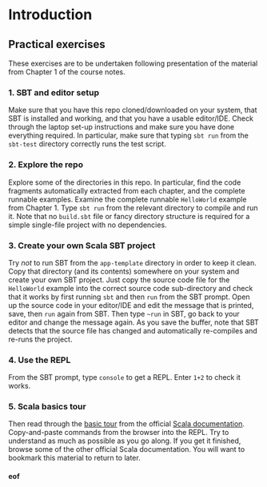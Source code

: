 # Introduction

## Practical exercises

These exercises are to be undertaken following presentation of the material from Chapter 1 of the course notes.


### 1. SBT and editor setup

Make sure that you have this repo cloned/downloaded on your system, that SBT is installed and working, and that you have a usable editor/IDE. Check through the laptop set-up instructions and make sure you have done everything required. In particular, make sure that typing `sbt run` from the `sbt-test` directory correctly runs the test script.

### 2. Explore the repo

Explore some of the directories in this repo. In particular, find the code fragments automatically extracted from each chapter, and the complete runnable examples. Examine the complete runnable `HelloWorld` example from Chapter 1. Type `sbt run` from the relevant directory to compile and run it. Note that no `build.sbt` file or fancy directory structure is required for a simple single-file project with no dependencies.

### 3. Create your own Scala SBT project

Try *not* to run SBT from the `app-template` directory in order to keep it clean. Copy that directory (and its contents) somewhere on your system and create your own SBT project. Just copy the source code file for the `HelloWorld` example into the correct source code sub-directory and check that it works by first running `sbt` and then `run` from the SBT prompt. Open up the source code in your editor/IDE and edit the message that is printed, save, then `run` again from SBT. Then type `~run` in SBT, go back to your editor and change the message again. As you save the buffer, note that SBT detects that the source file has changed and automatically re-compiles and re-runs the project.

### 4. Use the REPL

From the SBT prompt, type `console` to get a REPL. Enter `1+2` to check it works. 

### 5. Scala basics tour

Then read through the [basic tour](http://docs.scala-lang.org/tutorials/tour/basics.html) from the official [Scala documentation](http://docs.scala-lang.org/). Copy-and-paste commands from the browser into the REPL. Try to understand as much as possible as you go along. If you get it finished, browse some of the other official Scala documentation. You will want to bookmark this material to return to later.


#### eof


